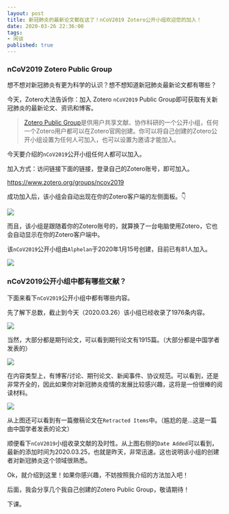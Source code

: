 ```yaml
---
layout: post
title: 新冠肺炎的最新论文都在这了！nCoV2019 Zotero公开小组欢迎您的加入！
date: 2020-03-26 22:36:00
tags: 
- 闲谈
published: true
---
```


### nCoV2019 Zotero Public Group

想不想对新冠肺炎有更为科学的认识？想不想知道新冠肺炎最新论文都有哪些？

今天，Zotero大法告诉你：加入 Zotero `nCoV2019` Public Group即可获取有关新冠肺炎的最新论文、资讯和博客。

> [Zotero Public Group](https://www.zotero.org/groups "Zotero Public Group")是供用户共享文献、协作科研的一个公开小组，任何一个Zotero用户都可以在Zotero官网创建。你可以将自己创建的Zotero公开小组设置为任何人可加入，也可以设置为邀请才能加入。

今天要介绍的`nCoV2019`公开小组任何人都可以加入。

加入方式：访问链接下面的链接，登录自己的Zotero账号，即可加入。

https://www.zotero.org/groups/ncov2019

成功加入后，该小组会自动出现在你的Zotero客户端的左侧面板。👇

![](https://tva1.sinaimg.cn/large/00831rSTly1gd71owjk4oj31400n6tg1.jpg)

而且，该小组是跟随着你的Zotero账号的，就算换了一台电脑使用Zotero，它也会自动显示在你的Zotero客户端中。

该`nCoV2019`公开小组由`Alphelan`于2020年1月15号创建，目前已有81人加入。

![](https://tva1.sinaimg.cn/large/00831rSTly1gd71vijjy6j31400n7gqb.jpg)

### nCoV2019公开小组中都有哪些文献？

下面来看下`nCoV2019`公开小组中都有哪些内容。

先了解下总数，截止到今天（2020.03.26）该小组已经收录了1976条内容。

![](https://tva1.sinaimg.cn/large/00831rSTly1gd721m91rbj31400n646g.jpg)

当然，大部分都是期刊论文，可以看到期刊论文有1915篇。（大部分都是中国学者发表的）

![](https://tva1.sinaimg.cn/large/00831rSTly1gd72345wdpj31400n6gv2.jpg)

在内容类型上，有博客/讨论、期刊论文、新闻事件、协议规范。可以看到，还是非常齐全的，因此如果你对新冠肺炎疫情的发展比较感兴趣，这将是一份很棒的阅读材料。

![](https://tva1.sinaimg.cn/large/00831rSTly1gd720shsyhj31400n67d3.jpg)

从上图还可以看到有一篇撤稿论文在`Retracted Items`中。（尴尬的是...这是一篇由中国学者发表的论文）

顺便看下`nCoV2019`小组收录文献的及时性。从上图右侧的`Date Added`可以看到，最新的添加时间为2020.03.25，也就是昨天，非常迅速。这也说明该小组的创建者对新冠肺炎这个领域很熟悉。

Ok，就介绍到这里！如果你感兴趣，不妨按照我介绍的方法加入吧！

后面，我会分享几个我自己创建的Zotero Public Group，敬请期待！

下课。

